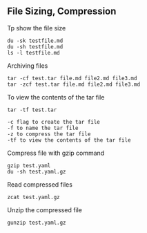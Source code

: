 ## File Sizing, Compression

Tp show the file size
```
du -sk testfile.md
du -sh testfile.md
ls -l testfile.md
```

Archiving files
```
tar -cf test.tar file.md file2.md file3.md
tar -zcf test.tar file.md file2.md file3.md
```

To view the contents of the tar file
```
tar -tf test.tar
```

    -c flag to create the tar file
    -f to name the tar file
    -z to compress the tar file
    -tf to view the contents of the tar file

Compress file with gzip command
```
gzip test.yaml
du -sh test.yaml.gz
```

Read compressed files
```
zcat test.yaml.gz
```

Unzip the compressed file
```
gunzip test.yaml.gz
```

```

```